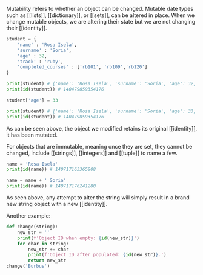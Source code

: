 Mutability refers to whether an object can be changed. 
Mutable date types such as [[lists]], [[dictionary]], or [[sets]], can be altered in place.
When we change mutable objects, we are altering their state but we are not changing their [[identity]].

```python
student = {
	'name' : 'Rosa Isela',
	'surname' : 'Soria',
	'age' : 32,
	'track' : 'ruby',
	'completed_courses' : ['rb101', 'rb109','rb120']
}

print(student) # {'name': 'Rosa Isela', 'surname': 'Soria', 'age': 32, 'track': 'ruby', 'completed_courses': ['rb101', 'rb109', 'rb120']}
print(id(student)) # 140479859354176

student['age'] = 33

print(student) # {'name': 'Rosa Isela', 'surname': 'Soria', 'age': 33, 'track': 'ruby', 'completed_courses': ['rb101', 'rb109', 'rb120']}
print(id(student)) # 140479859354176
```
As can be seen above, the object we modified retains its original [[identity]], it has been mutated.

For objects that are immutable, meaning once they are set, they cannot be changed, include [[strings]], [[integers]] and [[tuple]] to name a few. 

```python
name = 'Rosa Isela'
print(id(name)) # 140717163365808

name = name + ' Soria' 
print(id(name)) # 140717176241280
```
As seen above, any attempt to alter the string will simply result in a brand new string object with a new [[identity]].

Another example:
```python
def change(string):
    new_str = ''
    print(f'Object ID when empty: {id(new_str)}')
    for char in string:
        new_str += char
        print(f'Object ID after populated: {id(new_str)}.')
        return new_str
change('Burbus')
```


